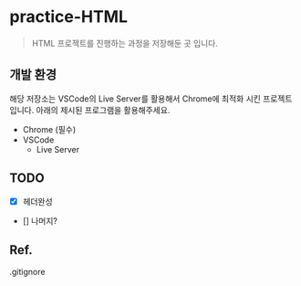 # practice-HTML

> HTML 프로젝트를 진행하는 과정을 저장해둔 곳 입니다.

## 개발 환경

해당 저장소는 VSCode의 Live Server를 활용해서 Chrome에 최적화 시킨 프로젝트 입니다. 아래의 제시된 프로그램을 활용해주세요.

- Chrome (필수)
- VSCode
    - Live Server

## TODO
- [X] 헤더완성
- [] 나머지?

## Ref.
.gitignore